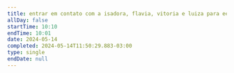 ```yaml
---
title: entrar em contato com a isadora, flavia, vitoria e luiza para eeffto
allDay: false
startTime: 10:10
endTime: 10:01
date: 2024-05-14
completed: 2024-05-14T11:50:29.883-03:00
type: single
endDate: null
---
```


